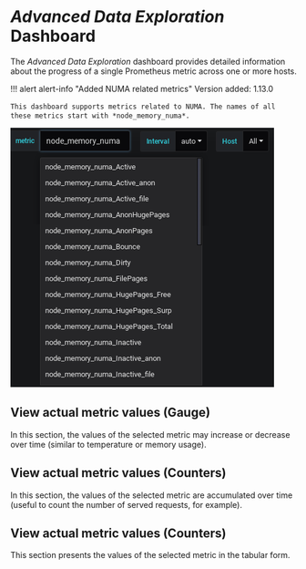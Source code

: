 # *Advanced Data Exploration* Dashboard

The *Advanced Data Exploration* dashboard provides detailed information about the progress of a single Prometheus metric across one or more hosts.

!!! alert alert-info "Added NUMA related metrics"
    Version added: 1.13.0

    This dashboard supports metrics related to NUMA. The names of all these metrics start with *node_memory_numa*.

![](_images/node-memory-numa.png)

## View actual metric values (Gauge)

In this section, the values of the selected metric may increase or decrease over time (similar to temperature or memory usage).

## View actual metric values (Counters)

In this section, the values of the selected metric are accumulated over time (useful to count the number of served requests, for example).

## View actual metric values (Counters)

This section presents the values of the selected metric in the tabular form.

